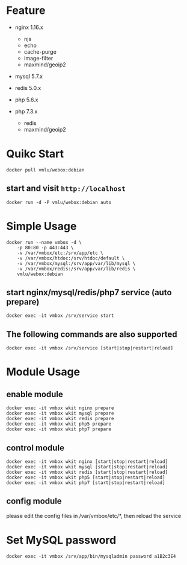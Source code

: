 # Feature

-   nginx    1.16.x

    -   njs
    -   echo
    -   cache-purge
    -   image-filter
    -   maxmind/geoip2

-   mysql    5.7.x

-   redis    5.0.x

-   php      5.6.x
-   php      7.3.x

    -   redis
    -   maxmind/geoip2

# Quikc Start

```shell
docker pull vmlu/webox:debian
```

## start and visit `http://localhost`

```shell
docker run -d -P vmlu/webox:debian auto
```

# Simple Usage

```shell
docker run --name vmbox -d \
    -p 80:80 -p 443:443 \
    -v /var/vmbox/etc:/srv/app/etc \
    -v /var/vmbox/htdoc:/srv/htdoc/default \
    -v /var/vmbox/mysql:/srv/app/var/lib/mysql \
    -v /var/vmbox/redis:/srv/app/var/lib/redis \
    vmlu/webox:debian
```

## start nginx/mysql/redis/php7 service (auto prepare)

```shell
docker exec -it vmbox /srv/service start
```

## The following commands are also supported

```shell
docker exec -it vmbox /srv/service [start|stop|restart|reload]
```

# Module Usage

## enable module

```shell
docker exec -it vmbox wkit nginx prepare
docker exec -it vmbox wkit mysql prepare
docker exec -it vmbox wkit redis prepare
docker exec -it vmbox wkit php5 prepare
docker exec -it vmbox wkit php7 prepare
```

## control module

```shell
docker exec -it vmbox wkit nginx [start|stop|restart|reload]
docker exec -it vmbox wkit mysql [start|stop|restart|reload]
docker exec -it vmbox wkit redis [start|stop|restart|reload]
docker exec -it vmbox wkit php5 [start|stop|restart|reload]
docker exec -it vmbox wkit php7 [start|stop|restart|reload]
```

## config module

please edit the config files in /var/vmbox/etc/\*, then reload the service

# Set MySQL password

```shell
docker exec -it vmbox /srv/app/bin/mysqladmin password a1B2c3E4
```

